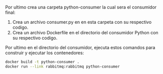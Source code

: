 Por ultimo crea una carpeta python-consumer la cual sera el consumidor final: 

1.  Crea un archivo consumer.py en en esta carpeta con su respectivo codigo.
2.  Crea un archivo Dockerfile en el directorio del consumidor Python con su respectivo codigo.

Por ultimo en el directorio del consumidor, ejecuta estos comandos para construir y ejecutar los contenedores:

```bash
docker build -t python-consumer .
docker run --link rabbitmq:rabbitmq python-consumer
